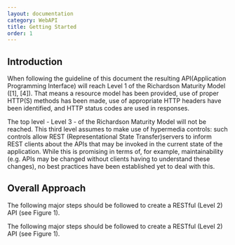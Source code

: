 ```yaml
---
layout: documentation
category: WebAPI
title: Getting Started
order: 1
---
```


## Introduction

When following the guideline of this document the resulting API(Application Programming Interface) will reach Level 1 of the Richardson Maturity Model ([1], [4]). That means a resource model has been provided, use of proper HTTP(S) methods has been made, use of appropriate HTTP headers have been identified, and HTTP status codes are used in responses.

The top level - Level 3 - of the Richardson Maturity Model will not be reached. This third level assumes to make use of hypermedia controls: such controls allow REST (Representational State Transfer)servers to inform REST clients about the APIs that may be invoked in the current state of the application. While this is promising in terms of, for example, maintainability (e.g. APIs may be changed without clients having to understand these changes), no best practices have been established yet to deal with this.

## Overall Approach

The following major steps should be followed to create a RESTful (Level 2) API (see Figure 1).

The
following major steps should be followed to create a RESTful (Level 2) API (see
Figure 1).


